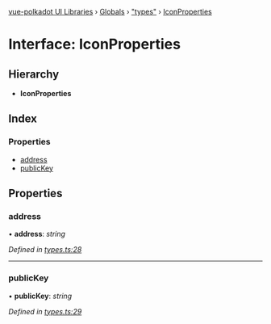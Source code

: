 [vue-polkadot UI Libraries](../README.md) › [Globals](../globals.md) › ["types"](../modules/_types_.md) › [IconProperties](_types_.iconproperties.md)

# Interface: IconProperties

## Hierarchy

* **IconProperties**

## Index

### Properties

* [address](_types_.iconproperties.md#address)
* [publicKey](_types_.iconproperties.md#publickey)

## Properties

###  address

• **address**: *string*

*Defined in [types.ts:28](https://github.com/vue-polkadot/vue-ui/blob/6bfb894/packages/vue-identicon/src/types.ts#L28)*

___

###  publicKey

• **publicKey**: *string*

*Defined in [types.ts:29](https://github.com/vue-polkadot/vue-ui/blob/6bfb894/packages/vue-identicon/src/types.ts#L29)*
